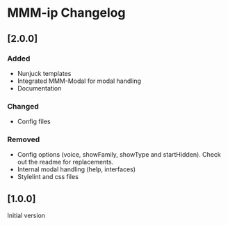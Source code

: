 # MMM-ip Changelog

## [2.0.0]

### Added

* Nunjuck templates
* Integrated MMM-Modal for modal handling
* Documentation

### Changed

* Config files

### Removed

* Config options (voice, showFamily, showType and startHidden). Check out the readme for replacements.
* Internal modal handling (help, interfaces)
* Stylelint and css files

## [1.0.0]

Initial version
